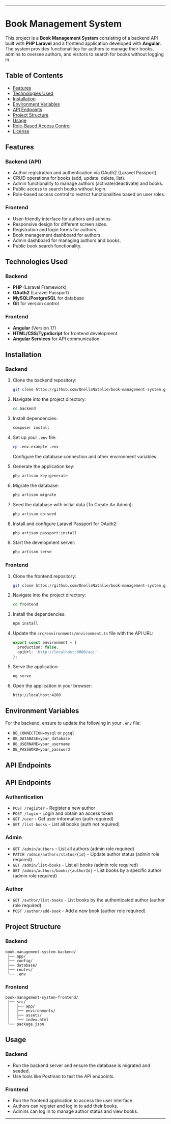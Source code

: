 
---

# Book Management System

This project is a **Book Management System** consisting of a backend API built with **PHP Laravel** and a frontend application developed with **Angular**. The system provides functionalities for authors to manage their books, admins to oversee authors, and visitors to search for books without logging in.

## Table of Contents

- [Features](#features)
- [Technologies Used](#technologies-used)
- [Installation](#installation)
- [Environment Variables](#environment-variables)
- [API Endpoints](#api-endpoints)
- [Project Structure](#project-structure)
- [Usage](#usage)
- [Role-Based Access Control](#role-based-access-control)
- [License](#license)

## Features

### Backend (API)

- Author registration and authentication via OAuth2 (Laravel Passport).
- CRUD operations for books (add, update, delete, list).
- Admin functionality to manage authors (activate/deactivate) and books.
- Public access to search books without login.
- Role-based access control to restrict functionalities based on user roles.

### Frontend

- User-friendly interface for authors and admins.
- Responsive design for different screen sizes.
- Registration and login forms for authors.
- Book management dashboard for authors.
- Admin dashboard for managing authors and books.
- Public book search functionality.

## Technologies Used

### Backend

- **PHP** (Laravel Framework)
- **OAuth2** (Laravel Passport)
- **MySQL/PostgreSQL** for database
- **Git** for version control

### Frontend

- **Angular** (Version 17)
- **HTML/CSS/TypeScript** for frontend development
- **Angular Services** for API communication

## Installation

### Backend

1. Clone the backend repository:

   ```bash
   git clone https://github.com/OnellaNatalie/book-management-system.git
   ```

2. Navigate into the project directory:

   ```bash
   cd backend
   ```

3. Install dependencies:

   ```bash
   composer install
   ```

4. Set up your `.env` file:

   ```bash
   cp .env.example .env
   ```

   Configure the database connection and other environment variables.

5. Generate the application key:

   ```bash
   php artisan key:generate
   ```

6. Migrate the database:

   ```bash
   php artisan migrate
   ```

7. Seed the database with initial data (To Create An Admin):

   ```bash
   php artisan db:seed
   ```

8. Install and configure Laravel Passport for OAuth2:

   ```bash
   php artisan passport:install
   ```

9. Start the development server:

   ```bash
   php artisan serve
   ```

### Frontend

1. Clone the frontend repository:

   ```bash
   git clone https://github.com/OnellaNatalie/book-management-system.git
   ```

2. Navigate into the project directory:

   ```bash
   cd frontend
   ```

3. Install the dependencies:

   ```bash
   npm install
   ```

4. Update the `src/environments/environment.ts` file with the API URL:

   ```typescript
   export const environment = {
     production: false,
     apiUrl: 'http://localhost:8000/api'
   };
   ```

5. Serve the application:

   ```bash
   ng serve
   ```

6. Open the application in your browser:

   ```bash
   http://localhost:4200
   ```

## Environment Variables

For the backend, ensure to update the following in your `.env` file:

- `DB_CONNECTION=mysql` or `pgsql`
- `DB_DATABASE=your_database`
- `DB_USERNAME=your_username`
- `DB_PASSWORD=your_password`

## API Endpoints

## API Endpoints

### Authentication

- `POST /register` - Register a new author
- `POST /login` - Login and obtain an access token
- `GET /user` - Get user information (auth required)
- `GET /list-books` - List all books (auth not required)

### Admin

- `GET /admin/authors` - List all authors (admin role required)
- `PATCH /admin/authors/status/{id}` - Update author status (admin role required)
- `GET /admin/list-books` - List all books (admin role required)
- `GET /admin/authors/books/{authorId}` - List books by a specific author (admin role required)

### Author

- `GET /author/list-books` - List books by the authenticated author (author role required)
- `POST /author/add-book` - Add a new book (author role required)

## Project Structure

### Backend

```
book-management-system-backend/
 ├── app/
 ├── config/
 ├── database/
 ├── routes/
 └── .env
```

### Frontend

```
book-management-system-frontend/
 ├── src/
 │   ├── app/
 │   ├── environments/
 │   ├── assets/
 │   └── index.html
 └── package.json
```

## Usage

### Backend

- Run the backend server and ensure the database is migrated and seeded.
- Use tools like Postman to test the API endpoints.

### Frontend

- Run the frontend application to access the user interface.
- Authors can register and log in to add their books.
- Admins can log in to manage author status and view books.


---
